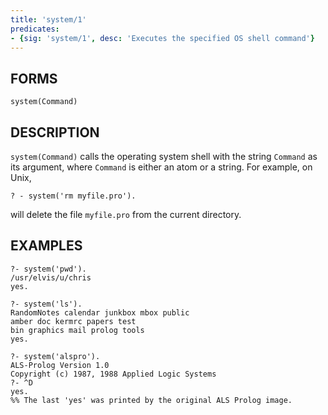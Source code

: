 ```yaml
---
title: 'system/1'
predicates:
- {sig: 'system/1', desc: 'Executes the specified OS shell command'}
---
```


## FORMS

```
system(Command)
```

## DESCRIPTION

`system(Command)` calls the operating system shell with the string `Command` as its argument, where `Command` is either an atom or a string. For example, on Unix,

```
? - system('rm myfile.pro').
```
will delete the file `myfile.pro` from the current directory.


## EXAMPLES

```
?- system('pwd').
/usr/elvis/u/chris
yes.

?- system('ls').
RandomNotes calendar junkbox mbox public
amber doc kermrc papers test
bin graphics mail prolog tools
yes.

?- system('alspro').
ALS-Prolog Version 1.0
Copyright (c) 1987, 1988 Applied Logic Systems
?- ^D
yes.
%% The last 'yes' was printed by the original ALS Prolog image.
```
